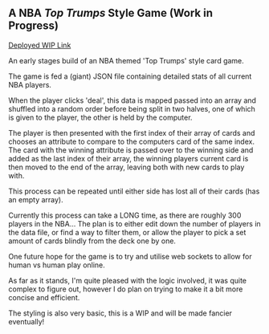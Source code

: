 ## A NBA *Top Trumps* Style Game (Work in Progress)

[Deployed WIP Link](https://top-trumps-nba-game.vercel.app/)

An early stages build of an NBA themed 'Top Trumps' style card game.

The game is fed a (giant) JSON file containing detailed stats of all current NBA players.

When the player clicks 'deal', this data is mapped passed into an array and shuffled into a random order before being split in two halves, one of which is given to the player, the other is held by the computer.

The player is then presented with the first index of their array of cards and chooses an attribute to compare to the computers card of the same index. The card with the winning attribute is passed over to the winning side and added as the last index of their array, the winning players current card is then moved to the end of the array, leaving both with new cards to play with.

This process can be repeated until either side has lost all of their cards (has an empty array).

Currently this process can take a LONG time, as there are roughly 300 players in the NBA... The plan is to either edit down the number of players in the data file, or find a way to filter them, or allow the player to pick a set amount of cards blindly from the deck one by one.

One future hope for the game is to try and utilise web sockets to allow for human vs human play online.

As far as it stands, I'm quite pleased with the logic involved, it was quite complex to figure out, however I do plan on trying to make it a bit more concise and efficient.

The styling is also very basic, this is a WIP and will be made fancier eventually!
